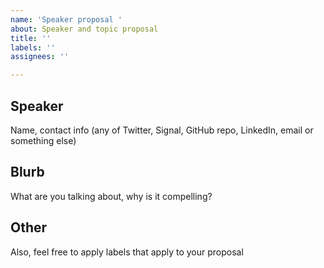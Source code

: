 ```yaml
---
name: 'Speaker proposal '
about: Speaker and topic proposal
title: ''
labels: ''
assignees: ''

---
```


## Speaker

Name, contact info (any of Twitter, Signal, GitHub repo, LinkedIn, email or something else)

## Blurb

What are you talking about, why is it compelling?

## Other

Also, feel free to apply labels that apply to your proposal
